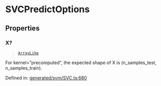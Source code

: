# SVCPredictOptions

## Properties

### X?

> [`ArrayLike`](../types/ArrayLike.md)

For kernel=”precomputed”, the expected shape of X is (n\_samples\_test, n\_samples\_train).

Defined in:  [generated/svm/SVC.ts:680](https://github.com/transitive-bullshit/scikit-learn-ts/blob/b59c1ff/packages/sklearn/src/generated/svm/SVC.ts#L680)
